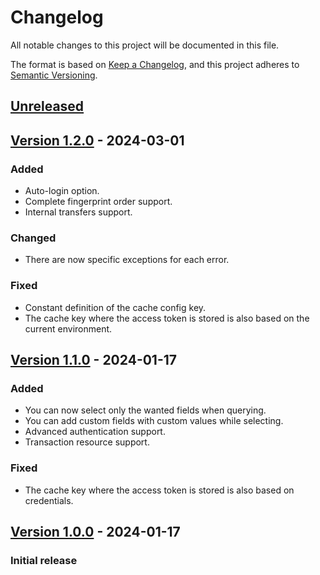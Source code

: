 # Changelog

All notable changes to this project will be documented in this file.

The format is based on [Keep a Changelog](https://keepachangelog.com/en/1.0.0/),
and this project adheres to [Semantic Versioning](https://semver.org/spec/v2.0.0.html).

## [Unreleased]

## [Version 1.2.0][v1.2.0] - 2024-03-01

### Added

- Auto-login option.
- Complete fingerprint order support.
- Internal transfers support.

### Changed

- There are now specific exceptions for each error.

### Fixed

- Constant definition of the cache config key.
- The cache key where the access token is stored is also based on the current environment.

## [Version 1.1.0][v1.1.0] - 2024-01-17

### Added

- You can now select only the wanted fields when querying.
- You can add custom fields with custom values while selecting.
- Advanced authentication support.
- Transaction resource support.

### Fixed

- The cache key where the access token is stored is also based on credentials.

## [Version 1.0.0][v1.0.0] - 2024-01-17

### Initial release

[Unreleased]: https://github.com/poweringsrl/cakephp-soldo/compare/v1.2.0...HEAD
[v1.2.0]: https://github.com/poweringsrl/cakephp-soldo/compare/v1.1.0...v1.2.0
[v1.1.0]: https://github.com/poweringsrl/cakephp-soldo/compare/v1.0.0...v1.1.0
[v1.0.0]: https://github.com/poweringsrl/cakephp-soldo/releases/tag/v1.0.0
